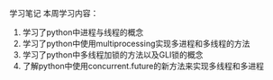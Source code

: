 学习笔记
本周学习内容：
1. 学习了python中进程与线程的概念
2. 学习了python中使用multiprocessing实现多进程和多线程的方法
3. 学习了python中多线程加锁的方法以及GLI锁的概念
4. 了解python中使用concurrent.future的新方法来实现多线程和多进程
